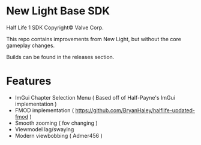 New Light Base SDK
======================

Half Life 1 SDK Copyright© Valve Corp.  

This repo contains improvements from New Light, but without the core gameplay changes.

Builds can be found in the releases section.

Features
======================
- ImGui Chapter Selection Menu ( Based off of Half-Payne's ImGui implementation )
- FMOD implementation ( https://github.com/BryanHaley/halflife-updated-fmod )
- Smooth zooming ( fov changing )
- Viewmodel lag/swaying
- Modern viewbobbing ( Admer456 )